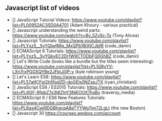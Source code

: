 ## Javascript list of videos

* [] JavaScript Tutorial Videos: https://www.youtube.com/playlist?list=PL00952AC35D0A4701 (Adam Khoury - various practical)
* [] Javascript understanding the weird parts: https://www.youtube.com/watch?v=Bv_5Zv5c-Ts (Tony Alicea)
* [] Javascript Tutorials: https://www.youtube.com/playlist?list=PLYxzS__5yYQlwfMje_MxQPb18tXtCJbfR (code_damn)
* [] ECMAScript 6 Tutorials: https://www.youtube.com/playlist?list=PLYxzS__5yYQkvEC2Dr1W9CTODbFQ0GhBZ (code_damn)
* [] Let's Write Code (looks like a bundle but the titles seem interesting): https://www.youtube.com/playlist?list=PL1QRvYV-LXn7rxPGGSQYBe2JFktJi0P-v (kyle robinson young)
* [] Let's Learn ES6: https://www.youtube.com/playlist?list=PL57atfCFqj2h5fpdZD-doGEIs0NZxeJTX (ryan_christiani)
* [] JavaScript ES6 / ES2015 Tutorials: https://www.youtube.com/playlist?list=PLillGF-RfqbZ7s3t6ZInY3NjEOOX7hsBv (traversy_media)
* [] ECMAScript 6 / ES6 New Features Tutorials: https://www.youtube.com/playlist?list=PL6gx4Cwl9DGBhgcpA8eTYYWg7im72LgLt (the new Boston)
* [] Javascript 30 https://courses.wesbos.com/account
